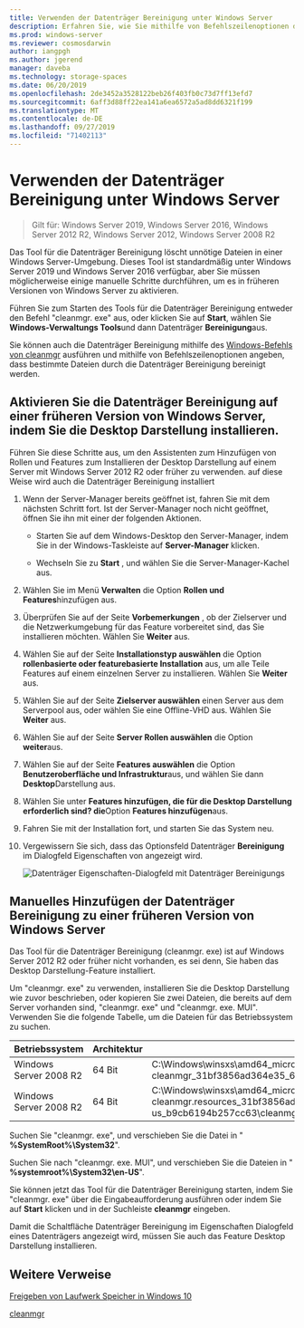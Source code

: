 ```yaml
---
title: Verwenden der Datenträger Bereinigung unter Windows Server
description: Erfahren Sie, wie Sie mithilfe von Befehlszeilenoptionen das Tool für die Datenträger Bereinigung (cleanmgr. exe) so konfigurieren, dass bestimmte Dateien automatisch bereinigt werden.
ms.prod: windows-server
ms.reviewer: cosmosdarwin
author: iangpgh
ms.author: jgerend
manager: daveba
ms.technology: storage-spaces
ms.date: 06/20/2019
ms.openlocfilehash: 2de3452a3528122beb26f403fb0c73d7ff13efd7
ms.sourcegitcommit: 6aff3d88ff22ea141a6ea6572a5ad8dd6321f199
ms.translationtype: MT
ms.contentlocale: de-DE
ms.lasthandoff: 09/27/2019
ms.locfileid: "71402113"
---
```

# <a name="using-disk-cleanup-on-windows-server"></a>Verwenden der Datenträger Bereinigung unter Windows Server

> Gilt für: Windows Server 2019, Windows Server 2016, Windows Server 2012 R2, Windows Server 2012, Windows Server 2008 R2

Das Tool für die Datenträger Bereinigung löscht unnötige Dateien in einer Windows Server-Umgebung. Dieses Tool ist standardmäßig unter Windows Server 2019 und Windows Server 2016 verfügbar, aber Sie müssen möglicherweise einige manuelle Schritte durchführen, um es in früheren Versionen von Windows Server zu aktivieren.

Führen Sie zum Starten des Tools für die Datenträger Bereinigung entweder den Befehl "cleanmgr. exe" aus, oder klicken Sie auf **Start**, wählen Sie **Windows-Verwaltungs Tools**und dann Datenträger **Bereinigung**aus.

Sie können auch die Datenträger Bereinigung mithilfe des [Windows-Befehls von cleanmgr](../../administration/windows-commands/cleanmgr.md) ausführen und mithilfe von Befehlszeilenoptionen angeben, dass bestimmte Dateien durch die Datenträger Bereinigung bereinigt werden.

## <a name="enable-disk-cleanup-on-an-earlier-version-of-windows-server-by-installing-the-desktop-experience"></a>Aktivieren Sie die Datenträger Bereinigung auf einer früheren Version von Windows Server, indem Sie die Desktop Darstellung installieren.

Führen Sie diese Schritte aus, um den Assistenten zum Hinzufügen von Rollen und Features zum Installieren der Desktop Darstellung auf einem Server mit Windows Server 2012 R2 oder früher zu verwenden. auf diese Weise wird auch die Datenträger Bereinigung installiert

1. Wenn der Server-Manager bereits geöffnet ist, fahren Sie mit dem nächsten Schritt fort. Ist der Server-Manager noch nicht geöffnet, öffnen Sie ihn mit einer der folgenden Aktionen.

   - Starten Sie auf dem Windows-Desktop den Server-Manager, indem Sie in der Windows-Taskleiste auf **Server-Manager** klicken.

   - Wechseln Sie zu **Start** , und wählen Sie die Server-Manager-Kachel aus.

1. Wählen Sie im Menü **Verwalten** die Option **Rollen und Features**hinzufügen aus.

1. Überprüfen Sie auf der Seite **Vorbemerkungen** , ob der Zielserver und die Netzwerkumgebung für das Feature vorbereitet sind, das Sie installieren möchten. Wählen Sie **Weiter** aus.

1. Wählen Sie auf der Seite **Installationstyp auswählen** die Option **rollenbasierte oder featurebasierte Installation** aus, um alle Teile Features auf einem einzelnen Server zu installieren. Wählen Sie **Weiter** aus.

1. Wählen Sie auf der Seite **Zielserver auswählen** einen Server aus dem Serverpool aus, oder wählen Sie eine Offline-VHD aus. Wählen Sie **Weiter** aus.

1. Wählen Sie auf der Seite **Server Rollen auswählen** die Option **weiter**aus.

1. Wählen Sie auf der Seite **Features auswählen** die Option **Benutzeroberfläche und Infrastruktur**aus, und wählen Sie dann **Desktop**Darstellung aus.

1. Wählen Sie unter **Features hinzufügen, die für die Desktop Darstellung erforderlich sind? die**Option **Features hinzufügen**aus.

1. Fahren Sie mit der Installation fort, und starten Sie das System neu.

1. Vergewissern Sie sich, dass das Optionsfeld Datenträger **Bereinigung** im Dialogfeld Eigenschaften von angezeigt wird.

   ![Datenträger Eigenschaften-Dialogfeld mit Datenträger Bereinigungs](media/diskpropswcleanup.png)

## <a name="manually-add-disk-cleanup-to-an-earlier-version-of-windows-server"></a>Manuelles Hinzufügen der Datenträger Bereinigung zu einer früheren Version von Windows Server

Das Tool für die Datenträger Bereinigung (cleanmgr. exe) ist auf Windows Server 2012 R2 oder früher nicht vorhanden, es sei denn, Sie haben das Desktop Darstellung-Feature installiert.

Um "cleanmgr. exe" zu verwenden, installieren Sie die Desktop Darstellung wie zuvor beschrieben, oder kopieren Sie zwei Dateien, die bereits auf dem Server vorhanden sind, "cleanmgr. exe" und "cleanmgr. exe. MUI". Verwenden Sie die folgende Tabelle, um die Dateien für das Betriebssystem zu suchen.

| Betriebssystem  | Architektur  | Speicherort  |
| ----------------- | -------------- | --------------- |
| Windows Server 2008 R2 | 64 Bit | C:\Windows\winsxs\amd64_microsoft-windows-cleanmgr_31bf3856ad364e35_6.1.7600.16385_none_c9392808773cd7da\cleanmgr.exe 
| Windows Server 2008 R2 | 64 Bit | C:\Windows\winsxs\amd64_microsoft-windows-cleanmgr.resources_31bf3856ad364e35_6.1.7600.16385_en-us_b9cb6194b257cc63\cleanmgr.exe.mui |

Suchen Sie "cleanmgr. exe", und verschieben Sie die Datei in " **%SystemRoot%\System32**".

Suchen Sie nach "cleanmgr. exe. MUI", und verschieben Sie die Dateien in " **%systemroot%\System32\en-US**".

Sie können jetzt das Tool für die Datenträger Bereinigung starten, indem Sie "cleanmgr. exe" über die Eingabeaufforderung ausführen oder indem Sie auf **Start** klicken und in der Suchleiste **cleanmgr** eingeben.

Damit die Schaltfläche Datenträger Bereinigung im Eigenschaften Dialogfeld eines Datenträgers angezeigt wird, müssen Sie auch das Feature Desktop Darstellung installieren.

## <a name="additional-references"></a>Weitere Verweise

[Freigeben von Laufwerk Speicher in Windows 10](https://support.microsoft.com/en-us/help/12425/windows-10-free-up-drive-space)

[cleanmgr](../../administration/windows-commands/cleanmgr.md)
